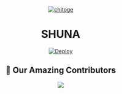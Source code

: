 <div align="center">
<a href="https://www.deviantart.com/idollux"><img src="https://www.linkpicture.com/q/1646619032890.jpg" alt="chitoge" border="0"></a>

# **SHUNA**

[![Deploy](https://www.herokucdn.com/deploy/button.png)](https://heroku.com/deploy)

  
  ##  🌺 Our Amazing Contributors

<a href="https://github.com/synbee/Shuna/graphs/contributors">

  <img src="https://contrib.rocks/image?repo=synbee/Shuna" />

</a>

